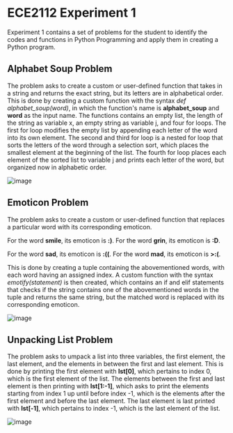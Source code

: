 # ECE2112 Experiment 1

Experiment 1 contains a set of problems for the student to identify the codes and functions in Python Programming and apply them in creating a Python program.

## Alphabet Soup Problem
The problem asks to create a custom or user-defined function that takes in a string and returns the exact string, but its letters are in alphabetical order. This is done by creating a custom function with the syntax _def alphabet_soup(word)_, in which the function's name is **alphabet_soup** and **word** as the input name. The functions contains an empty list, the length of the string as variable x, an empty string as variable j, and four for loops. The first for loop modifies the empty list by appending each letter of the word into its own element. The second and third for loop is a nested for loop that sorts the letters of the word through a selection sort, which places the smallest element at the beginning of the list. The fourth for loop places each element of the sorted list to variable j and prints each letter of the word, but organized now in alphabetic order.

![image](https://github.com/user-attachments/assets/01ed4d91-e216-442e-ae2e-eed0ae234e53)

## Emoticon Problem
The problem asks to create a custom or user-defined function that replaces a particular word with its corresponding emoticon.

For the word **smile**, its emoticon is **:)**. For the word **grin**, its emoticon is **:D**.

For the word **sad**, its emoticon is **:((**. For the word **mad**, its emoticon is **>:(**.

This is done by creating a tuple containing the abovementioned words, with each word having an assigned index. A custom function with the syntax _emotify(statement)_ is then created, which contains an if and elif statements that checks if the string contains one of the abovementioned words in the tuple and returns the same string, but the matched word is replaced with its corresponding emoticon.

![image](https://github.com/user-attachments/assets/1e51731b-905b-43cc-b79e-a57111d2f485)


## Unpacking List Problem
The problem asks to umpack a list into three variables, the first element, the last element, and the elements in between the first and last element. This is done by printing the first element with **lst[0]**, which pertains to index 0, which is the first element of the list. The elements between the first and last element is then printing with **lst[1:-1]**, which asks to print the elements starting from index 1 up until before index -1, which is the elements after the first element and before the last element. The last element is last printed with **lst[-1]**, which pertains to index -1, which is the last element of the list.

![image](https://github.com/user-attachments/assets/26f85291-748a-4db7-a0b5-1bdc30bfbabb)
